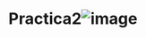 # Practica2![image](https://github.com/Maximiliano050105/Practica2/assets/151798870/1c5d8c06-b26a-4161-bcbd-4ca0ab412306)
